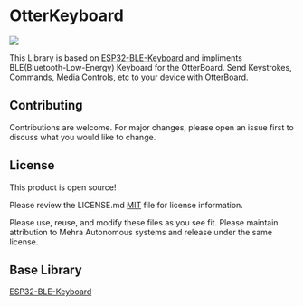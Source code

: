# OtterKeyboard
![](https://github.com/Vishal01Mehra/OtterKeyBoard/blob/main/Resource/otterKeyBoard.jpg)

This Library is based on [ESP32-BLE-Keyboard](https://github.com/T-vK/ESP32-BLE-Keyboard) and impliments BLE(Bluetooth-Low-Energy) Keyboard for the OtterBoard. Send Keystrokes, Commands, Media Controls, etc to your device with OtterBoard.

## Contributing
Contributions are welcome. For major changes, please open an issue first to discuss what you would like to change.

## License
This product is open source!

Please review the LICENSE.md [MIT](https://choosealicense.com/licenses/mit/) file for license information.

Please use, reuse, and modify these files as you see fit. Please maintain attribution to Mehra Autonomous systems and release under the same license.


## Base Library 
[ESP32-BLE-Keyboard](https://github.com/T-vK/ESP32-BLE-Keyboard)
